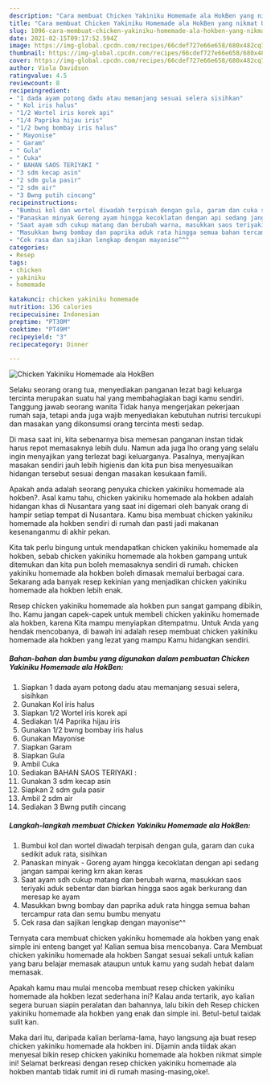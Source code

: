 ```yaml
---
description: "Cara membuat Chicken Yakiniku Homemade ala HokBen yang nikmat Untuk Jualan"
title: "Cara membuat Chicken Yakiniku Homemade ala HokBen yang nikmat Untuk Jualan"
slug: 1096-cara-membuat-chicken-yakiniku-homemade-ala-hokben-yang-nikmat-untuk-jualan
date: 2021-02-15T09:17:52.594Z
image: https://img-global.cpcdn.com/recipes/66cdef727e66e658/680x482cq70/chicken-yakiniku-homemade-ala-hokben-foto-resep-utama.jpg
thumbnail: https://img-global.cpcdn.com/recipes/66cdef727e66e658/680x482cq70/chicken-yakiniku-homemade-ala-hokben-foto-resep-utama.jpg
cover: https://img-global.cpcdn.com/recipes/66cdef727e66e658/680x482cq70/chicken-yakiniku-homemade-ala-hokben-foto-resep-utama.jpg
author: Viola Davidson
ratingvalue: 4.5
reviewcount: 8
recipeingredient:
- "1 dada ayam potong dadu atau memanjang sesuai selera sisihkan"
- " Kol iris halus"
- "1/2 Wortel iris korek api"
- "1/4 Paprika hijau iris"
- "1/2 bwng bombay iris halus"
- " Mayonise"
- " Garam"
- " Gula"
- " Cuka"
- " BAHAN SAOS TERIYAKI "
- "3 sdm kecap asin"
- "2 sdm gula pasir"
- "2 sdm air"
- "3 Bwng putih cincang"
recipeinstructions:
- "Bumbui kol dan wortel diwadah terpisah dengan gula, garam dan cuka sedikit aduk rata, sisihkan"
- "Panaskan minyak Goreng ayam hingga kecoklatan dengan api sedang jangan sampai kering krn akan keras"
- "Saat ayam sdh cukup matang dan berubah warna, masukkan saos teriyaki aduk sebentar dan biarkan hingga saos agak berkurang dan meresap ke ayam"
- "Masukkan bwng bombay dan paprika aduk rata hingga semua bahan tercampur rata dan semu bumbu menyatu"
- "Cek rasa dan sajikan lengkap dengan mayonise^^"
categories:
- Resep
tags:
- chicken
- yakiniku
- homemade

katakunci: chicken yakiniku homemade 
nutrition: 136 calories
recipecuisine: Indonesian
preptime: "PT30M"
cooktime: "PT49M"
recipeyield: "3"
recipecategory: Dinner

---
```



![Chicken Yakiniku Homemade ala HokBen](https://img-global.cpcdn.com/recipes/66cdef727e66e658/680x482cq70/chicken-yakiniku-homemade-ala-hokben-foto-resep-utama.jpg)

Selaku seorang orang tua, menyediakan panganan lezat bagi keluarga tercinta merupakan suatu hal yang membahagiakan bagi kamu sendiri. Tanggung jawab seorang  wanita Tidak hanya mengerjakan pekerjaan rumah saja, tetapi anda juga wajib menyediakan kebutuhan nutrisi tercukupi dan masakan yang dikonsumsi orang tercinta mesti sedap.

Di masa  saat ini, kita sebenarnya bisa memesan panganan instan tidak harus repot memasaknya lebih dulu. Namun ada juga lho orang yang selalu ingin menyajikan yang terlezat bagi keluarganya. Pasalnya, menyajikan masakan sendiri jauh lebih higienis dan kita pun bisa menyesuaikan hidangan tersebut sesuai dengan masakan kesukaan famili. 



Apakah anda adalah seorang penyuka chicken yakiniku homemade ala hokben?. Asal kamu tahu, chicken yakiniku homemade ala hokben adalah hidangan khas di Nusantara yang saat ini digemari oleh banyak orang di hampir setiap tempat di Nusantara. Kamu bisa membuat chicken yakiniku homemade ala hokben sendiri di rumah dan pasti jadi makanan kesenanganmu di akhir pekan.

Kita tak perlu bingung untuk mendapatkan chicken yakiniku homemade ala hokben, sebab chicken yakiniku homemade ala hokben gampang untuk ditemukan dan kita pun boleh memasaknya sendiri di rumah. chicken yakiniku homemade ala hokben boleh dimasak memalui berbagai cara. Sekarang ada banyak resep kekinian yang menjadikan chicken yakiniku homemade ala hokben lebih enak.

Resep chicken yakiniku homemade ala hokben pun sangat gampang dibikin, lho. Kamu jangan capek-capek untuk membeli chicken yakiniku homemade ala hokben, karena Kita mampu menyiapkan ditempatmu. Untuk Anda yang hendak mencobanya, di bawah ini adalah resep membuat chicken yakiniku homemade ala hokben yang lezat yang mampu Kamu hidangkan sendiri.

<!--inarticleads1-->

##### Bahan-bahan dan bumbu yang digunakan dalam pembuatan Chicken Yakiniku Homemade ala HokBen:

1. Siapkan 1 dada ayam potong dadu atau memanjang sesuai selera, sisihkan
1. Gunakan  Kol iris halus
1. Siapkan 1/2 Wortel iris korek api
1. Sediakan 1/4 Paprika hijau iris
1. Gunakan 1/2 bwng bombay iris halus
1. Gunakan  Mayonise
1. Siapkan  Garam
1. Siapkan  Gula
1. Ambil  Cuka
1. Sediakan  BAHAN SAOS TERIYAKI :
1. Gunakan 3 sdm kecap asin
1. Siapkan 2 sdm gula pasir
1. Ambil 2 sdm air
1. Sediakan 3 Bwng putih cincang




<!--inarticleads2-->

##### Langkah-langkah membuat Chicken Yakiniku Homemade ala HokBen:

1. Bumbui kol dan wortel diwadah terpisah dengan gula, garam dan cuka sedikit aduk rata, sisihkan
1. Panaskan minyak - Goreng ayam hingga kecoklatan dengan api sedang jangan sampai kering krn akan keras
1. Saat ayam sdh cukup matang dan berubah warna, masukkan saos teriyaki aduk sebentar dan biarkan hingga saos agak berkurang dan meresap ke ayam
1. Masukkan bwng bombay dan paprika aduk rata hingga semua bahan tercampur rata dan semu bumbu menyatu
1. Cek rasa dan sajikan lengkap dengan mayonise^^




Ternyata cara membuat chicken yakiniku homemade ala hokben yang enak simple ini enteng banget ya! Kalian semua bisa mencobanya. Cara Membuat chicken yakiniku homemade ala hokben Sangat sesuai sekali untuk kalian yang baru belajar memasak ataupun untuk kamu yang sudah hebat dalam memasak.

Apakah kamu mau mulai mencoba membuat resep chicken yakiniku homemade ala hokben lezat sederhana ini? Kalau anda tertarik, ayo kalian segera buruan siapin peralatan dan bahannya, lalu bikin deh Resep chicken yakiniku homemade ala hokben yang enak dan simple ini. Betul-betul taidak sulit kan. 

Maka dari itu, daripada kalian berlama-lama, hayo langsung aja buat resep chicken yakiniku homemade ala hokben ini. Dijamin anda tiidak akan menyesal bikin resep chicken yakiniku homemade ala hokben nikmat simple ini! Selamat berkreasi dengan resep chicken yakiniku homemade ala hokben mantab tidak rumit ini di rumah masing-masing,oke!.

